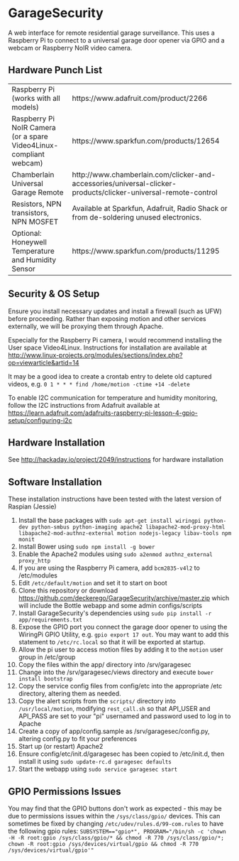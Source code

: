 GarageSecurity
==============

A web interface for remote residential garage surveillance. This uses a Raspberry Pi to connect to a universal garage door opener via GPIO and a webcam or Raspberry NoIR video camera.

Hardware Punch List
-------------------

<table>
  <tr>
    <td>Raspberry Pi (works with all models)</td>
    <td>https://www.adafruit.com/product/2266</td>
  </tr>
  <tr>
    <td>Raspberry Pi NoIR Camera (or a spare Video4Linux-compliant webcam)</td>
    <td>https://www.sparkfun.com/products/12654</td>
  </tr>
  <tr>
    <td>Chamberlain Universal Garage Remote</td>
    <td>http://www.chamberlain.com/clicker-and-accessories/universal-clicker-products/clicker-universal-remote-control</td>
  </tr>
  <tr>
    <td>Resistors, NPN transistors, NPN MOSFET</td>
    <td>Available at Sparkfun, Adafruit, Radio Shack or from de-soldering unused electronics.</td>
  </tr>
  <tr>
    <td>Optional: Honeywell Temperature and Humidity Sensor</td>
    <td>https://www.sparkfun.com/products/11295</td>
  </tr>
</table>

Security & OS Setup
-------------------

Ensure you install necessary updates and install a firewall (such as UFW) before proceeding. Rather than exposing motion and other services externally, we will be proxying them through Apache.

Especially for the Raspberry Pi camera, I would recommend installing the User space Video4Linux. Instructions for installation are available at http://www.linux-projects.org/modules/sections/index.php?op=viewarticle&artid=14

It may be a good idea to create a crontab entry to delete old captured videos, e.g. `0 1 * * * find /home/motion -ctime +14 -delete`

To enable I2C communication for temperature and humidity monitoring, follow the I2C instructions from Adafruit available at https://learn.adafruit.com/adafruits-raspberry-pi-lesson-4-gpio-setup/configuring-i2c

Hardware Installation
---------------------

See http://hackaday.io/project/2049/instructions for hardware installation

Software Installation
---------------------

These installation instructions have been tested with the latest version of Raspian (Jessie)

1. Install the base packages with `sudo apt-get install wiringpi python-dev python-smbus python-imaging apache2 libapache2-mod-proxy-html libapache2-mod-authnz-external motion nodejs-legacy libav-tools npm monit`
2. Install Bower using `sudo npm install -g bower`
3. Enable the Apache2 modules using `sudo a2enmod authnz_external proxy_http`
4. If you are using the Raspberry Pi camera, add `bcm2835-v4l2` to /etc/modules
5. Edit `/etc/default/motion` and set it to start on boot
6. Clone this repository or download https://github.com/deckerego/GarageSecurity/archive/master.zip which will include the Bottle webapp and some admin configs/scripts
7. Install GarageSecurity's dependencies using `sudo pip install -r app/requirements.txt`
8. Expose the GPIO port you connect the garage door opener to using the WiringPi GPIO Utility, e.g. `gpio export 17 out`. You may want to add this statement to `/etc/rc.local` so that it will be exported at startup.
9. Allow the pi user to access motion files by adding it to the `motion` user group in /etc/group
10. Copy the files within the app/ directory into /srv/garagesec
11. Change into the /srv/garagesec/views directory and execute `bower install bootstrap`
12. Copy the service config files from config/etc into the appropriate /etc directory, altering them as needed.
13. Copy the alert scripts from the `scripts/` directory into `/usr/local/motion`, modifying `rest_call.sh` so that API_USER and API_PASS are set to your "pi" usernamed and password used to log in to Apache
14. Create a copy of app/config.sample as /srv/garagesec/config.py, altering config.py to fit your preferences
15. Start up (or restart) Apache2
16. Ensure config/etc/init.d/garagesec has been copied to /etc/init.d, then install it using `sudo update-rc.d garagesec defaults`
17. Start the webapp using `sudo service garagesec start`


GPIO Permissions Issues
-----------------------
You may find that the GPIO buttons don't work as expected - this may be due to permissions issues within the `/sys/class/gpio/` devices. This can sometimes be fixed by changing `/etc/udev/rules.d/99-com.rules` to have the following gpio rules: `SUBSYSTEM=="gpio*", PROGRAM="/bin/sh -c 'chown -H -R root:gpio /sys/class/gpio/* && chmod -R 770 /sys/class/gpio/*; chown -R root:gpio /sys/devices/virtual/gpio && chmod -R 770 /sys/devices/virtual/gpio'"`
